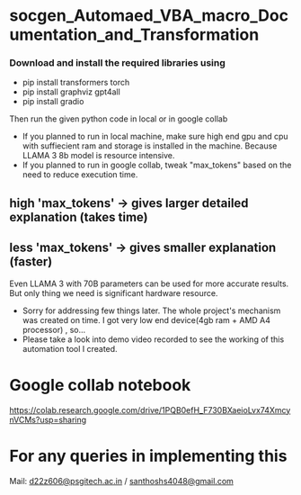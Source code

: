 # socgen_Automaed_VBA_macro_Documentation_and_Transformation

### Download and install the required libraries using
* pip install transformers torch
* pip install graphviz gpt4all
* pip install gradio

Then run the given python code in local or in google collab
- If you planned to run in local machine, make sure high end gpu and cpu with suffiecient ram and storage is installed in the machine. Because LLAMA 3 8b model is resource intensive.
- If you planned to run in google collab, tweak "max_tokens" based on the need to reduce execution time.


## high 'max_tokens' -> gives larger detailed explanation (takes time)
## less 'max_tokens' -> gives smaller explanation (faster)

Even LLAMA 3 with 70B parameters can be used for more accurate results. But only thing we need is significant hardware resource.

- Sorry for addressing few things later. The whole project's mechanism was created on time. I got very low end device(4gb ram + AMD A4 processor) , so...
- Please take a look into demo video recorded to see the working of this automation tool I created.

# Google collab notebook
https://colab.research.google.com/drive/1PQB0efH_F730BXaeioLvx74XmcynVCMs?usp=sharing

# For any queries in implementing this
Mail: d22z606@psgitech.ac.in / santhoshs4048@gmail.com
